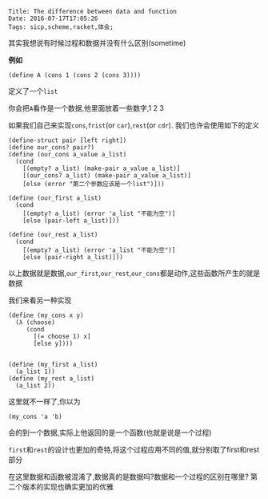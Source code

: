     Title: The difference between data and function
    Date: 2016-07-17T17:05:26
    Tags: sicp,scheme,racket,体会;



<!-- more -->

其实我想说有时候过程和数据并没有什么区别(sometime)

**例如**
```racket
(define A (cons 1 (cons 2 (cons 3))))
```
定义了一个`list`

你会把`A`看作是一个数据,他里面放着一些数字,1 2 3

如果我们自己来实现`cons`,`frist`(or `car`),`rest`(or `cdr`).
我们也许会使用如下的定义

```racket
(define-struct pair [left right])
(define our_cons? pair?)
(define (our_cons a_value a_list)
  (cond
    [(empty? a_list) (make-pair a_value a_list)]
    [(our_cons? a_list) (make-pair a_value a_list)]
    [else (error "第二个参数应该是一个list")]))

(define (our_first a_list)
  (cond
    [(empty? a_list) (error 'a_list "不能为空")]
    [else (pair-left a_list)]))

(define (our_rest a_list)
  (cond
    [(empty? a_list) (error 'a_list "不能为空")]
    [else (pair-right a_list)]))
```

以上数据就是数据,`our_first`,`our_rest`,`our_cons`都是动作,这些函数所产生的就是数据

我们来看另一种实现

```racket
(define (my_cons x y)
  (λ (choose)
     (cond
       [(= choose 1) x]
       [else y])))


(define (my_first a_list)
  (a_list 1))
(define (my_rest a_list)
  (a_list 2))
```
这里就不一样了,你以为
```racket
(my_cons 'a 'b)
```
会的到一个数据,实际上他返回的是一个函数(也就是说是一个过程)

`first`和`rest`的设计也更加的奇特,将这个过程应用不同的值,就分别取了first和rest部分

在这里数据和函数被混淆了,数据真的是数据吗?数据和一个过程的区别在哪里?
第二个版本的实现也确实更加的优雅
